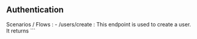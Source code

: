 ## Authentication

Scenarios / Flows :
    - /users/create : This endpoint is used to create a user. It returns 
                        ```